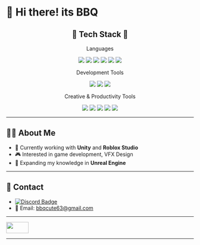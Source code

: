 # 🤑 Hi there! its BBQ

<!--
✨ Welcome to my GitHub profile! ✨
Here’s a little about me and what I’m working on!
-->
<div align="center">
	<h2>💫 Tech Stack  💫</h2>
	<p>Languages</p>
	<img src="https://img.shields.io/badge/LuaU-2C2D72?style=flat&logo=Lua&logoColor=white" />
	<img src="https://img.shields.io/badge/C Sharp-239120?style=flat&logo=C Sharp&logoColor=white" />
	<img src="https://img.shields.io/badge/C++-00599C?style=flat&logo=C%2B%2B&logoColor=white" />
	<img src="https://img.shields.io/badge/C-A8B9CC?style=flat&logo=C&logoColor=white"/>
	<img src="https://img.shields.io/badge/Python-3776AB?style=flat&logo=Python&logoColor=white" />
	<img src="https://img.shields.io/badge/JavaScript-F7DF1E?style=flat&logo=JavaScript&logoColor=black" />
</div>

<div align="center">
	<p>Development Tools</p>
	<img src="https://img.shields.io/badge/Unity-FFFFFF?style=flat&logo=unity&logoColor=black" />
	<img src="https://img.shields.io/badge/Roblox Studio-000000?style=flat&logo=roblox&logoColor=white" />
	<img src="https://img.shields.io/badge/Unreal Engine-313131?style=flat&logo=unreal-engine&logoColor=white" />
</div>

<div align="center">
	<p>Creative & Productivity Tools</p>
	<img src="https://img.shields.io/badge/Adobe Photoshop-31A8FF?style=flat&logo=adobe-photoshop&logoColor=white" />
	<img src="https://img.shields.io/badge/Adobe Premiere Pro-9999FF?style=flat&logo=adobe-premiere-pro&logoColor=white" />
	<img src="https://img.shields.io/badge/Microsoft Word-2B579A?style=flat&logo=microsoft-word&logoColor=white" />
	<img src="https://img.shields.io/badge/Microsoft Excel-217346?style=flat&logo=microsoft-excel&logoColor=white" />
	<img src="https://img.shields.io/badge/Arduino-00979D?style=flat&logo=arduino&logoColor=white" />
</div>

---

## 👨‍💻 About Me

- 🔭 Currently working with **Unity** and **Roblox Studio** 
- 🎮 Interested in game development, VFX Design
- 🌱 Expanding my knowledge in **Unreal Engine**

---

## 🔗 Contact
- [![Discord Badge](https://img.shields.io/badge/Discord-5865F2?style=flat&logo=discord&logoColor=white)](https://discordapp.com/users/718512184174313472)
- 📧 Email: bbqcute63@gmail.com

---

<a href="https://github.com/devxb/gitanimals">
<img
  src="https://render.gitanimals.org/farms/02BBQ"
  width="60"
  height="30"
/>
</a>

---

